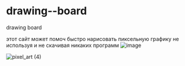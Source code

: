 # drawing--board
drawing board

этот сайт может помоч быстро нарисовать пиксельную графику не используя и не скачивая никаких программ
![image](https://github.com/vansGAMee/drawing--board/assets/116027084/6ef5d566-94c6-4966-b861-7222b7d965e9) 



![pixel_art (4)](https://github.com/vansGAMee/drawing--board/assets/116027084/37a2dc95-43c3-4ae7-afc5-60bb9ad5be62)

